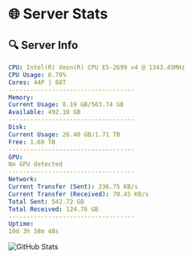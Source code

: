 # 🌐 Server Stats
## 🔍 Server Info
```yaml
CPU: Intel(R) Xeon(R) CPU E5-2699 v4 @ 1343.45MHz
CPU Usage: 6.70%
Cores: 44P | 88T
-----------------------------------
Memory:
Current Usage: 8.19 GB/503.74 GB
Available: 492.10 GB
-----------------------------------
Disk:
Current Usage: 26.40 GB/1.71 TB
Free: 1.60 TB
-----------------------------------
GPU:
No GPU detected
-----------------------------------
Network:
Current Transfer (Sent): 236.75 KB/s
Current Transfer (Received): 70.45 KB/s
Total Sent: 542.72 GB
Total Received: 124.76 GB
-----------------------------------
Uptime:
10d 3h 38m 48s
```
![GitHub Stats](https://img.shields.io/badge/Updated-2025-04-29_20:47:36-blue)